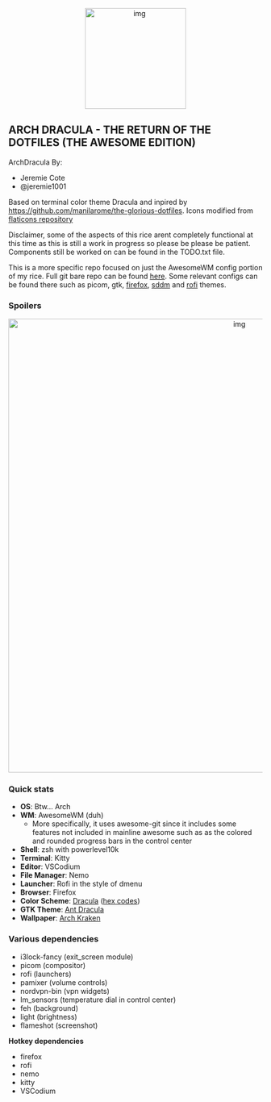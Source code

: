 <p align="center">
<img src="https://i.imgur.com/WuGGblj.png" alt="img" width="200px">
</p>

## ARCH DRACULA - THE RETURN OF THE DOTFILES (THE AWESOME EDITION)

ArchDracula By:

- Jeremie Cote
- @jeremie1001

Based on terminal color theme Dracula and inpired by https://github.com/manilarome/the-glorious-dotfiles. Icons modified from [flaticons repository](https://www.flaticon.com/)

Disclaimer, some of the aspects of this rice arent completely functional at this time as this is still a work in progress so please be please be patient. Components still be worked on can be found in the TODO.txt file.

This is a more specific repo focused on just the AwesomeWM config portion of my rice. Full git bare repo can be found [here](https://github.com/Jeremie1001/dotfiles). Some relevant configs can be found there such as picom, gtk, [firefox](https://github.com/Jeremie1001/dotfiles/tree/master/.config/chrome), [sddm](https://github.com/Jeremie1001/dotfiles/tree/master/.config/sddm) and [rofi](https://github.com/Jeremie1001/dotfiles/tree/master/.config/rofi) themes.

### Spoilers

<p align="center">
<img src="https://i.imgur.com/GhyK4Bw.png" alt="img" width="900px">
</p>

### Quick stats

- **OS**: Btw... Arch
- **WM**: AwesomeWM (duh)
  - More specifically, it uses awesome-git since it includes some features not included in mainline awesome such as as the colored and rounded progress bars in the control center
- **Shell**: zsh with powerlevel10k
- **Terminal**: Kitty
- **Editor**: VSCodium
- **File Manager**: Nemo
- **Launcher**: Rofi in the style of dmenu
- **Browser**: Firefox
- **Color Scheme**: [Dracula](https://draculatheme.com/) ([hex codes](https://github.com/dracula/dracula-theme))
- **GTK Theme**: [Ant Dracula](https://draculatheme.com/gtk)
- **Wallpaper**: [Arch Kraken](https://i.imgur.com/S0LHsad.png)

### Various dependencies

- i3lock-fancy (exit_screen module)
- picom (compositor)
- rofi (launchers)
- pamixer (volume controls)
- nordvpn-bin (vpn widgets)
- lm_sensors (temperature dial in control center)
- feh (background)
- light (brightness)
- flameshot (screenshot)

**Hotkey dependencies**

- firefox
- rofi
- nemo
- kitty
- VSCodium
